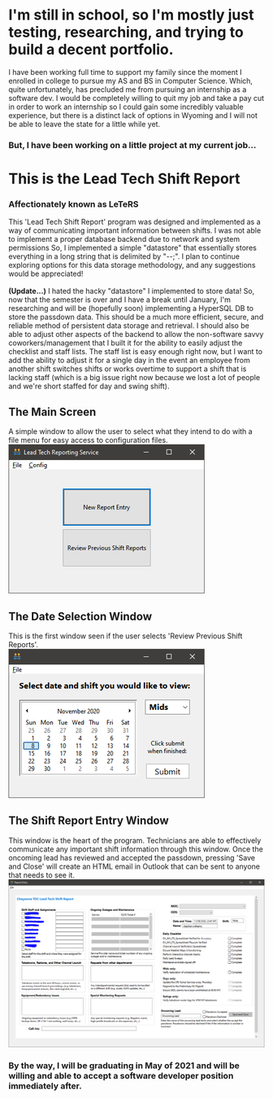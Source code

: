   
# I'm still in school, so I'm mostly just testing, researching, and trying to build a decent portfolio.  
I have been working full time to support my family since the moment I enrolled in college to pursue my AS and BS in Computer Science. Which, quite unfortunately, has precluded
me from pursuing an internship as a software dev. I would be completely willing to quit my job and take a pay cut in order to work an internship so I could gain some incredibly
valuable experience, but there is a distinct lack of options in Wyoming and I will not be able to leave the state for a little while yet.  

### But, I have been working on a little project at my current job...  

# This is the Lead Tech Shift Report  

### Affectionately known as LeTeRS  

This 'Lead Tech Shift Report' program was designed and implemented as a way of communicating important information between shifts.
I was not able to implement a proper database backend due to network and system permissions
So, I implemented a simple "datastore" that essentially stores everything in a long string that is delimited by "--;".
I plan to continue exploring options for this data storage methodology, and any suggestions would be appreciated!  
</br >
**(Update...)** I hated the hacky "datastore" I implemented to store data! So, now that the semester is over and I have a break until January, I'm researching and will be (hopefully soon)
implementing a HyperSQL DB to store the passdown data. This should be a much more efficient, secure, and reliable method of persistent data storage and retrieval. I should also be
able to adjust other aspects of the backend to allow the non-software savvy coworkers/management that I built it for the ability to easily adjust the checklist and staff lists. The staff
list is easy enough right now, but I want to add the ability to adjust it for a single day in the event an employee from another shift switches shifts or works overtime to support a shift
that is lacking staff (which is a big issue right now because we lost a lot of people and we're short staffed for day and swing shift).


## The Main Screen   
A simple window to allow the user to select what they intend to do with a file menu for easy access to configuration files.  
![Image of Main Window](img/main.png)

## The Date Selection Window  
This is the first window seen if the user selects 'Review Previous Shift Reports'.  
![Image of Date Selection Window](img/date_selection.PNG)

## The Shift Report Entry Window
This window is the heart of the program. Technicians are able to effectively communicate any important shift information through this window. Once the oncoming lead has reviewed and accepted the passdown, pressing 'Save and Close' will create an HTML email in Outlook that can be sent to anyone that needs to see it.
![Image of Shift Report Entry](img/passdown_entry.PNG)



### By the way, I will be graduating in May of 2021 and will be willing and able to accept a software developer position immediately after.
